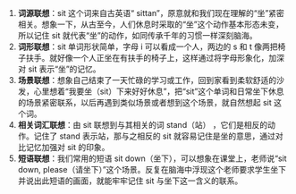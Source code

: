 1. **词源联想**：sit 这个词来自古英语“ sittan”，原意就和我们现在理解的“坐”紧密相关。想象一下，从古至今，人们休息时采取的“坐”这个动作基本形态未变，所以记住 sit 就代表“坐”的动作，如同传承千年的习惯一样深刻脑海。
2. **词形联想**：sit 单词形状简单，字母 i 可以看成一个人，两边的 s 和 t 像两把椅子扶手。就好像一个人正坐在有扶手的椅子上，这样通过将字母形象化，加深对 sit 表示“坐”的记忆。
3. **场景联想**：想象自己结束了一天忙碌的学习或工作，回到家看到柔软舒适的沙发，心里想着“我要坐（sit）下来好好休息”，把“sit”这个单词和日常坐下休息的场景紧密联系，以后再遇到类似场景或者想到这个场景，就自然想起 sit 这个词。
4. **相关词汇联想**：由 sit 联想到与其相关的词 stand（站） ，它们是相反的动作。记住了 stand 表示站，那与之相反的 sit 就容易记住是坐的意思，通过对比记忆加强对 sit 的印象。
5. **短语联想**：我们常用的短语 sit down（坐下），可以想象在课堂上，老师说“sit down, please（请坐下）”这个场景。反复在脑海中浮现这个老师要求学生坐下并说出此短语的画面，就能牢牢记住 sit 与坐下这一含义的联系。 
